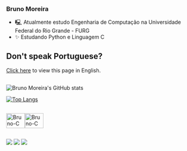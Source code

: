 ### Bruno Moreira

- 🖳  Atualmente estudo Engenharia de Computação na Universidade Federal do Rio Grande - FURG
- ✨ Estudando Python e Linguagem C

## Don't speak Portuguese?
<a href="https://github.com/eubrunoo/eubrunoo/blob/main/README-en.md">Click here</a> to view this page in English.

##
![Bruno Moreira's GitHub stats](https://github-readme-stats.vercel.app/api?username=eubrunoo&theme=chartreuse-dark&show_icons=true)

[![Top Langs](https://github-readme-stats.vercel.app/api/top-langs/?username=eubrunoo&theme=chartreuse-dark&layout=compact?hide=jupyternoteboook)](https://github.com/eubrunoo/github-readme-stats)

##
<img align="center" alt="Bruno-C" height="40" width="50" src="https://cdn.jsdelivr.net/gh/devicons/devicon/icons/c/c-original.svg" /><img align="center" alt="Bruno-C" height="40" width="50" src="https://cdn.jsdelivr.net/gh/devicons/devicon/icons/python/python-original.svg" />
##
 
<div> 
  <a href="https://instagram.com/eubruno.bm" target="_blank"><img src="https://img.shields.io/badge/-Instagram-%23E4405F?style=for-the-badge&logo=instagram&logoColor=white" target="_blank"></a>
  <a href = "mailto:moreirabcf04@gmail.com"><img src="https://img.shields.io/badge/-Gmail-%23333?style=for-the-badge&logo=gmail&logoColor=white" target="_blank"></a>
  <a href="https://www.linkedin.com/in/eubrunobm/" target="_blank"><img src="https://img.shields.io/badge/-LinkedIn-%230077B5?style=for-the-badge&logo=linkedin&logoColor=white" target="_blank"></a> 
  
</div>

